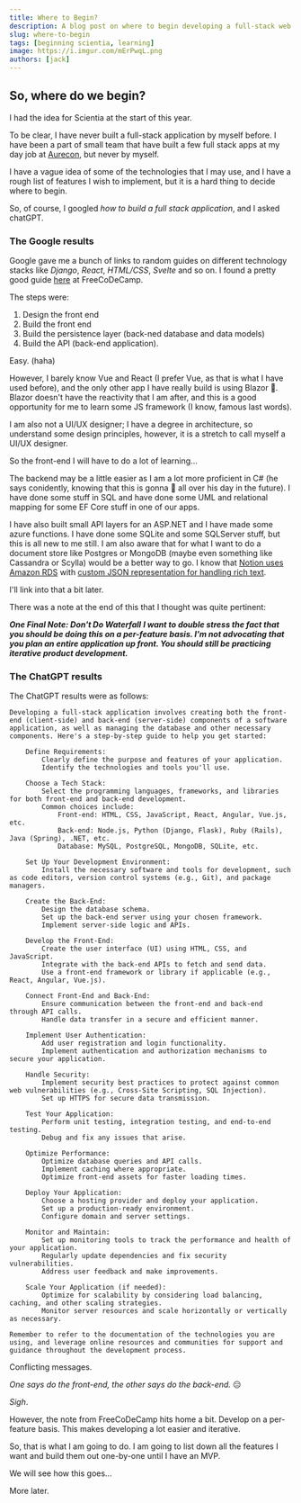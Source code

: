 ```yaml
---
title: Where to Begin?
description: A blog post on where to begin developing a full-stack web application
slug: where-to-begin
tags: [beginning scientia, learning]
image: https://i.imgur.com/mErPwqL.png
authors: [jack]
---
```


## So, where do we begin?

I had the idea for Scientia at the start of this year.

To be clear, I have never built a full-stack application by myself before. I have been a part of small team that have built a few full stack apps at my day job at [Aurecon](https:///www.aurecongroup.com), but never by myself.

I have a vague idea of some of the technologies that I may use, and I have a rough list of features I wish to implement, but it is a hard thing to decide where to begin.

<!--truncate-->

So, of course, I googled *how to build a full stack application*, and I asked chatGPT.

### The Google results

Google gave me a bunch of links to random guides on different technology stacks like *Django*, *React*, *HTML/CSS*, *Svelte* and so on. I found a pretty good guide [here](https://www.freecodecamp.org/news/how-to-build-a-full-stack-application-from-start-to-finish/) at FreeCoDeCamp.

The steps were:

1. Design the front end
2. Build the front end
3. Build the persistence layer (back-ned database and data models)
4. Build the API (back-end application).

Easy. (haha)

However, I barely know Vue and React (I prefer Vue, as that is what I have used before), and the only other app I have really build is using Blazor :shit:. Blazor doesn't have the reactivity that I am after, and this is a good opportunity for me to learn some JS framework (I know, famous last words).

I am also not a UI/UX designer; I have a degree in architecture, so understand some design principles, however, it is a stretch to call myself a UI/UX designer.

So the front-end I will have to do a lot of learning...

The backend may be a little easier as I am a lot more proficient in C# (he says conidently, knowing that this is gonna :shit: all over his day in the future). I have done some stuff in SQL and have done some UML and relational mapping for some EF Core stuff in one of our apps.

I have also built small API layers for an ASP.NET and I have made some azure functions. I have done some SQLite and some SQLServer stuff, but this is all new to me still. I am also aware that for what I want to do a document store like Postgres or MongoDB (maybe even something like Cassandra or Scylla) would be a better way to go. I know that [Notion uses Amazon RDS](https://www.notion.so/blog/the-great-re-shard) with [custom JSON representation for handling rich text](https://www.notion.so/blog/creating-the-notion-api).

I'll link into that a bit later.

There was a note at the end of this that I thought was quite pertinent:

***One Final Note: Don't Do Waterfall***
***I want to double stress the fact that you should be doing this on a per-feature basis. I'm not advocating that you plan an entire application up front. You should still be practicing iterative product development.***

### The ChatGPT results

The ChatGPT results were as follows:

```text
Developing a full-stack application involves creating both the front-end (client-side) and back-end (server-side) components of a software application, as well as managing the database and other necessary components. Here's a step-by-step guide to help you get started:

    Define Requirements:
        Clearly define the purpose and features of your application.
        Identify the technologies and tools you'll use.

    Choose a Tech Stack:
        Select the programming languages, frameworks, and libraries for both front-end and back-end development.
        Common choices include:
            Front-end: HTML, CSS, JavaScript, React, Angular, Vue.js, etc.
            Back-end: Node.js, Python (Django, Flask), Ruby (Rails), Java (Spring), .NET, etc.
            Database: MySQL, PostgreSQL, MongoDB, SQLite, etc.

    Set Up Your Development Environment:
        Install the necessary software and tools for development, such as code editors, version control systems (e.g., Git), and package managers.

    Create the Back-End:
        Design the database schema.
        Set up the back-end server using your chosen framework.
        Implement server-side logic and APIs.

    Develop the Front-End:
        Create the user interface (UI) using HTML, CSS, and JavaScript.
        Integrate with the back-end APIs to fetch and send data.
        Use a front-end framework or library if applicable (e.g., React, Angular, Vue.js).

    Connect Front-End and Back-End:
        Ensure communication between the front-end and back-end through API calls.
        Handle data transfer in a secure and efficient manner.

    Implement User Authentication:
        Add user registration and login functionality.
        Implement authentication and authorization mechanisms to secure your application.

    Handle Security:
        Implement security best practices to protect against common web vulnerabilities (e.g., Cross-Site Scripting, SQL Injection).
        Set up HTTPS for secure data transmission.

    Test Your Application:
        Perform unit testing, integration testing, and end-to-end testing.
        Debug and fix any issues that arise.

    Optimize Performance:
        Optimize database queries and API calls.
        Implement caching where appropriate.
        Optimize front-end assets for faster loading times.

    Deploy Your Application:
        Choose a hosting provider and deploy your application.
        Set up a production-ready environment.
        Configure domain and server settings.

    Monitor and Maintain:
        Set up monitoring tools to track the performance and health of your application.
        Regularly update dependencies and fix security vulnerabilities.
        Address user feedback and make improvements.

    Scale Your Application (if needed):
        Optimize for scalability by considering load balancing, caching, and other scaling strategies.
        Monitor server resources and scale horizontally or vertically as necessary.

Remember to refer to the documentation of the technologies you are using, and leverage online resources and communities for support and guidance throughout the development process.
```

Conflicting messages.

*One says do the front-end, the other says do the back-end.* :expressionless:

*Sigh*.

However, the note from FreeCoDeCamp hits home a bit. Develop on a per-feature basis. This makes developing a lot easier and iterative.

So, that is what I am going to do. I am going to list down all the features I want and build them out one-by-one until I have an MVP.

We will see how this goes...

More later.
